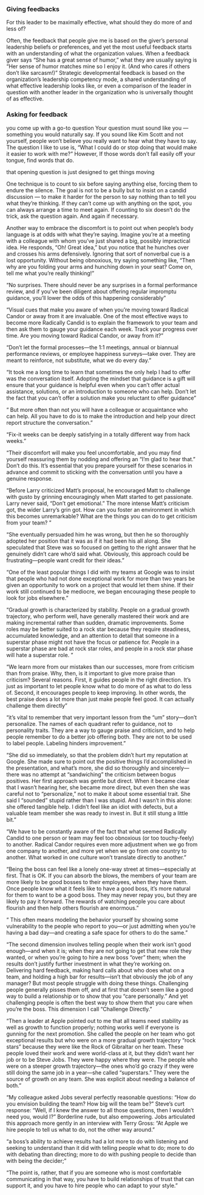 ### Giving feedbacks
For this leader to be maximally effective, what should they do more of and less of?

Often, the feedback that people give me is based on the giver’s personal leadership beliefs or preferences, and yet the most useful feedback starts with an understanding of what the organization values. When a feedback giver says “She has a great sense of humor,” what they are usually saying is “Her sense of humor matches mine so I enjoy it. (And who cares if others don’t like sarcasm!)” Strategic developmental feedback is based on the organization’s leadership competency mode, a shared understanding of what effective leadership looks like, or even a comparison of the leader in question with another leader in the organization who is universally thought of as effective.



### Asking for feedback

you come up with a go-to question
Your question must sound like you — something you would naturally say. If you sound like Kim Scott and not yourself, people won’t believe you really want to hear what they have to say.  The question I like to use is, “What I could do or stop doing that would make it easier to work with me?” However, If those words don’t fall easily off your tongue, find words that do.

that opening question is just designed to get things moving

One technique is to count to six before saying anything else, forcing them to endure the silence. The goal is not to be a bully but to insist on a candid discussion — to make it harder for the person to say nothing than to tell you what they’re thinking. If they can’t come up with anything on the spot, you can always arrange a time to meet again. If counting to six doesn’t do the trick, ask the question again. And again if necessary. 

Another way to embrace the discomfort is to point out when people’s body language is at odds with what they’re saying. Imagine you’re at a meeting with a colleague with whom you’ve just shared a big, possibly impractical idea. He responds, “Oh! Great idea,” but you notice that he hunches over and crosses his arms defensively. Ignoring that sort of nonverbal cue is a lost opportunity. Without being obnoxious, try saying something like, “Then why are you folding your arms and hunching down in your seat? Come on, tell me what you’re really thinking!”


“No surprises. There should never be any surprises in a formal performance review, and if you’ve been diligent about offering regular impromptu guidance, you’ll lower the odds of this happening considerably”

“Visual cues that make you aware of when you’re moving toward Radical Candor or away from it are invaluable. One of the most effective ways to become more Radically Candid is to explain the framework to your team and then ask them to gauge your guidance each week. Track your progress over time. Are you moving toward Radical Candor, or away from it?”

“Don’t let the formal processes—the 1:1 meetings, annual or biannual performance reviews, or employee happiness surveys—take over. They are meant to reinforce, not substitute, what we do every day.”

“It took me a long time to learn that sometimes the only help I had to offer was the conversation itself. Adopting the mindset that guidance is a gift will ensure that your guidance is helpful even when you can’t offer actual assistance, solutions, or an introduction to someone who can help. Don’t let the fact that you can’t offer a solution make you reluctant to offer guidance”

“ But more often than not you will have a colleague or acquaintance who can help. All you have to do is to make the introduction and help your direct report structure the conversation.”

“Fix-it weeks can be deeply satisfying in a totally different way from hack weeks.”

“Their discomfort will make you feel uncomfortable, and you may find yourself reassuring them by nodding and offering an “I’m glad to hear that.” Don’t do this. It’s essential that you prepare yourself for these scenarios in advance and commit to sticking with the conversation until you have a genuine response.

“Before Larry criticized Matt’s proposal, he encouraged Matt to challenge with gusto by grinning encouragingly when Matt started to get passionate. Larry never said, “Don’t get emotional.” The more intense Matt’s criticism got, the wider Larry’s grin got. How can you foster an environment in which this becomes unremarkable? What are the things you can do to get criticism from your team?
”

“She eventually persuaded him he was wrong, but then he so thoroughly adopted her position that it was as if it had been his all along. She speculated that Steve was so focused on getting to the right answer that he genuinely didn’t care who’d said what. Obviously, this approach could be frustrating—people want credit for their ideas.”

“One of the least popular things I did with my teams at Google was to insist that people who had not done exceptional work for more than two years be given an opportunity to work on a project that would let them shine. If their work still continued to be mediocre, we began encouraging these people to look for jobs elsewhere.”

“Gradual growth is characterized by stability. People on a gradual growth trajectory, who perform well, have generally mastered their work and are making incremental rather than sudden, dramatic improvements. Some roles may be better suited to a rock star because they require steadiness, accumulated knowledge, and an attention to detail that someone in a superstar phase might not have the focus or patience for.
People in a superstar phase are bad at rock star roles, and people in a rock star phase will hate a superstar role. ”

“We learn more from our mistakes than our successes, more from criticism than from praise. Why, then, is it important to give more praise than criticism? Several reasons. First, it guides people in the right direction. It’s just as important to let people know what to do more of as what to do less of. Second, it encourages people to keep improving. In other words, the best praise does a lot more than just make people feel good. It can actually challenge them directly”

“it’s vital to remember that very important lesson from the “um” story—don’t personalize. The names of each quadrant refer to guidance, not to personality traits. They are a way to gauge praise and criticism, and to help people remember to do a better job offering both. They are not to be used to label people. Labeling hinders improvement.”

“She did so immediately, so that the problem didn’t hurt my reputation at Google. She made sure to point out the positive things I’d accomplished in the presentation, and what’s more, she did so thoroughly and sincerely—there was no attempt at “sandwiching” the criticism between bogus positives. Her first approach was gentle but direct. When it became clear that I wasn’t hearing her, she became more direct, but even then she was careful not to “personalize,” not to make it about some essential trait. She said I “sounded” stupid rather than I was stupid. And I wasn’t in this alone: she offered tangible help. I didn’t feel like an idiot with defects, but a valuable team member she was ready to invest in. But it still stung a little bit.”

“We have to be constantly aware of the fact that what seemed Radically Candid to one person or team may feel too obnoxious (or too touchy-feely) to another. Radical Candor requires even more adjustment when we go from one company to another, and more yet when we go from one country to another. What worked in one culture won’t translate directly to another.”

“Being the boss can feel like a lonely one-way street at times—especially at first. That is OK. If you can absorb the blows, the members of your team are more likely to be good bosses to their employees, when they have them. Once people know what it feels like to have a good boss, it’s more natural for them to want to be a good boss. They may never repay you, but they are likely to pay it forward. The rewards of watching people you care about flourish and then help others flourish are enormous.”

“ This often means modeling the behavior yourself by showing some vulnerability to the people who report to you—or just admitting when you’re having a bad day—and creating a safe space for others to do the same.”

“The second dimension involves telling people when their work isn’t good enough—and when it is; when they are not going to get that new role they wanted, or when you’re going to hire a new boss “over” them; when the results don’t justify further investment in what they’re working on. Delivering hard feedback, making hard calls about who does what on a team, and holding a high bar for results—isn’t that obviously the job of any manager? But most people struggle with doing these things. Challenging people generally pisses them off, and at first that doesn’t seem like a good way to build a relationship or to show that you “care personally.” And yet challenging people is often the best way to show them that you care when you’re the boss. This dimension I call “Challenge Directly.”

“Then a leader at Apple pointed out to me that all teams need stability as well as growth to function properly; nothing works well if everyone is gunning for the next promotion. She called the people on her team who got exceptional results but who were on a more gradual growth trajectory “rock stars” because they were like the Rock of Gibraltar on her team. These people loved their work and were world-class at it, but they didn’t want her job or to be Steve Jobs. They were happy where they were. The people who were on a steeper growth trajectory—the ones who’d go crazy if they were still doing the same job in a year—she called “superstars.” They were the source of growth on any team. She was explicit about needing a balance of both.”

“My colleague asked Jobs several perfectly reasonable questions: “How do you envision building the team? How big will the team be?” Steve’s curt response: “Well, if I knew the answer to all those questions, then I wouldn’t need you, would I?” Borderline rude, but also empowering. Jobs articulated this approach more gently in an interview with Terry Gross: “At Apple we hire people to tell us what to do, not the other way around.”

“a boss’s ability to achieve results had a lot more to do with listening and seeking to understand than it did with telling people what to do; more to do with debating than directing; more to do with pushing people to decide than with being the decider;”

“The point is, rather, that if you are someone who is most comfortable communicating in that way, you have to build relationships of trust that can support it, and you have to hire people who can adapt to your style.”
